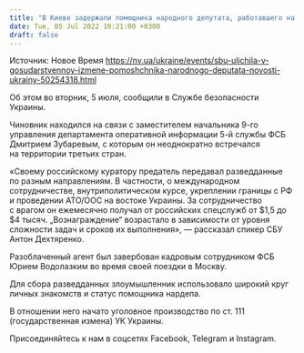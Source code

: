 ```yaml
---
title: "В Киеве задержали помощника народного депутата, работавшего на ФСБ"
date: Tue, 05 Jul 2022 10:21:00 +0300
draft: false
---
```

Источник: Новое Время https://nv.ua/ukraine/events/sbu-ulichila-v-gosudarstvennoy-izmene-pomoshchnika-narodnogo-deputata-novosti-ukrainy-50254318.html


Об этом во вторник, 5 июля, сообщили в Службе безопасности Украины.

Чиновник находился на связи с заместителем начальника 9-го управления департамента оперативной информации 5-й службы ФСБ Дмитрием Зубаревым, с которым он неоднократно встречался на территории третьих стран.

«Своему российскому куратору предатель передавал разведданные по разным направлениям. В частности, о международном сотрудничестве, внутриполитическом курсе, укреплении границы с РФ и проведении АТО/ООС на востоке Украины. За сотрудничество с врагом он ежемесячно получал от российских спецслужб от $1,5 до $4 тысяч. „Вознаграждение“ возрастало в зависимости от уровня сложности задач и сроков их выполнения», — рассказал спикер СБУ Антон Дехтяренко.

Разоблаченный агент был завербован кадровым сотрудником ФСБ Юрием Водолазким во время своей поездки в Москву. 

Для сбора разведданных злоумышленник использовало широкий круг личных знакомств и статус помощника нардепа. 

В отношении него начато уголовное производство по ст. 111 (государственная измена) УК Украины. 

Присоединяйтесь к нам в соцсетях Facebook, Telegram и Instagram.
